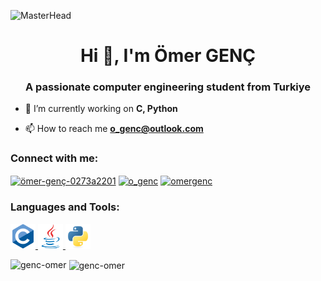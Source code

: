 ![MasterHead](https://miro.medium.com/v2/resize:fit:1400/1*0KFB17_NGTPB0XWyc4BSgQ.jpeg)
<h1 align="center">Hi 👋, I'm Ömer GENÇ</h1>
<h3 align="center">A passionate computer engineering student from Turkiye</h3>

- 🔭 I’m currently working on **C, Python**

- 📫 How to reach me **o_genc@outlook.com**

<h3 align="left">Connect with me:</h3>
<p align="left">
<a href="https://linkedin.com/in/ömer-genç-0273a2201" target="blank"><img align="center" src="https://raw.githubusercontent.com/rahuldkjain/github-profile-readme-generator/master/src/images/icons/Social/linked-in-alt.svg" alt="ömer-genç-0273a2201" height="30" width="40" /></a>
<a href="https://www.hackerrank.com/o_genc" target="blank"><img align="center" src="https://raw.githubusercontent.com/rahuldkjain/github-profile-readme-generator/master/src/images/icons/Social/hackerrank.svg" alt="o_genc" height="30" width="40" /></a>
<a href="https://www.leetcode.com/omergenc" target="blank"><img align="center" src="https://raw.githubusercontent.com/rahuldkjain/github-profile-readme-generator/master/src/images/icons/Social/leet-code.svg" alt="omergenc" height="30" width="40" /></a>
</p>

<h3 align="left">Languages and Tools:</h3>
<p align="left"> <a href="https://www.cprogramming.com/" target="_blank" rel="noreferrer"> <img src="https://raw.githubusercontent.com/devicons/devicon/master/icons/c/c-original.svg" alt="c" width="40" height="40"/> </a> <a href="https://www.java.com" target="_blank" rel="noreferrer"> <img src="https://raw.githubusercontent.com/devicons/devicon/master/icons/java/java-original.svg" alt="java" width="40" height="40"/> </a> <a href="https://www.python.org" target="_blank" rel="noreferrer"> <img src="https://raw.githubusercontent.com/devicons/devicon/master/icons/python/python-original.svg" alt="python" width="40" height="40"/> </a> </p>

<p><img align="left" src="https://github-readme-stats.vercel.app/api/top-langs?username=genc-omer&show_icons=true&locale=en&layout=compact" alt="genc-omer" /></p>

<p>&nbsp;<img align="center" src="https://github-readme-stats.vercel.app/api?username=genc-omer&show_icons=true&locale=en" alt="genc-omer" /></p>


